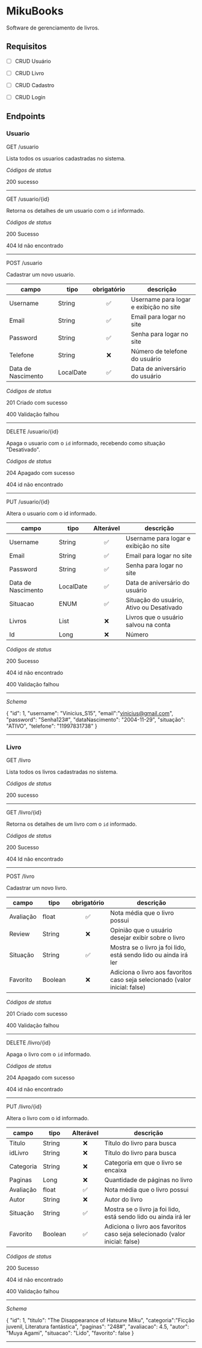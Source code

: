 # MikuBooks
Software de gerenciamento de livros.

## Requisitos

- [ ] CRUD Usuário
- [ ] CRUD Livro
- [ ] CRUD Cadastro
- [ ] CRUD Login


## Endpoints

### Usuario

GET /usuario

Lista todos os usuarios cadastradas no sistema.

*Códigos de status*

200 sucesso

---

GET /usuario/{id}

Retorna os detalhes de um usuario com o `id` informado.

*Códigos de status*

200 Sucesso

404 Id não encontrado

---

POST /usuario

Cadastrar um novo usuario.

| campo | tipo | obrigatório | descrição 
|-------|------|:-------------:|----------
| Username | String | ✅ | Username para logar e exibição no site |
| Email | String | ✅ | Email para logar no site |
| Password | String | ✅ | Senha para logar no site |
| Telefone | String | ❌ | Número de telefone do usuário |
| Data de Nascimento | LocalDate | ✅ | Data de aniversário do usuário |

*Códigos de status*

201 Criado com sucesso

400 Validação falhou

---

DELETE /usuario/{id}

Apaga o usuario com o `id` informado, recebendo como situação "Desativado".

*Códigos de status*

204 Apagado com sucesso

404 id não encontrado

---

PUT /usuario/{id}

Altera o usuario com o id informado.

| campo | tipo | Alterável | descrição 
|-------|------|:-------------:|----------
| Username | String | ✅ | Username para logar e exibição no site |
| Email | String | ✅ | Email para logar no site |
| Password | String | ✅ | Senha para logar no site |
| Data de Nascimento | LocalDate | ✅ | Data de aniversário do usuário |
| Situacao | ENUM | ✅ | Situação do usuário, Ativo ou Desativado |
| Livros | List | ❌ | Livros que o usuário salvou na conta |
| Id | Long | ❌ | Número | Id do usuário para identificação |

*Códigos de status*

200 Sucesso

404 id não encontrado

400 Validação falhou

---

*Schema* 

{
  "id": 1,
  "username": "Vinicius_S15",
  "email":"vinicius@gmail.com",
  "password": "Senha123#",
  "dataNascimento": "2004-11-29",
  "situação": "ATIVO",
  "telefone": "11997831738"
}

---

### Livro

GET /livro

Lista todos os livros cadastradas no sistema.

*Códigos de status*

200 sucesso

---

GET /livro/{id}

Retorna os detalhes de um livro com o `id` informado.

*Códigos de status*

200 Sucesso

404 Id não encontrado

---

POST /livro

Cadastrar um novo livro.

| campo | tipo | obrigatório | descrição 
|-------|------|:-------------:|----------
| Avaliação | float | ✅ | Nota média que o livro possui |
| Review | String | ❌ | Opinião que o usuário desejar exibir sobre o livro |
| Situação | String | ✅ | Mostra se o livro ja foi lido, está sendo lido ou ainda irá ler |
| Favorito | Boolean | ❌ | Adiciona o livro aos favoritos caso seja selecionado (valor inicial: false) |


*Códigos de status*

201 Criado com sucesso

400 Validação falhou

---

DELETE /livro/{id}

Apaga o livro com o `id` informado.

*Códigos de status*

204 Apagado com sucesso

404 id não encontrado

---

PUT /livro/{id}

Altera o livro com o id informado.

| campo | tipo | Alterável | descrição 
|-------|------|:-------------:|----------
| Titulo | String | ❌ | Título do livro para busca |
| idLivro | String | ❌ | Título do livro para busca |
| Categoria | String | ❌ | Categoria em que o livro se encaixa |
| Paginas | Long | ❌ | Quantidade de páginas no livro |
| Avaliação | float | ✅ | Nota média que o livro possui |
| Autor | String | ❌ | Autor do livro |
| Situação | String | ✅ | Mostra se o livro ja foi lido, está sendo lido ou ainda irá ler |
| Favorito | Boolean | ✅ | Adiciona o livro aos favoritos caso seja selecionado (valor inicial: false) |

*Códigos de status*

200 Sucesso

404 id não encontrado

400 Validação falhou

---

*Schema* 

{
  "id": 1,
  "titulo": "The Disappearance of Hatsune Miku",
  "categoria":"Ficção juvenil, Literatura fantástica",
  "paginas": "248#",
  "avaliacao": 4.5,
  "autor": "Muya Agami",
  "situacao": "Lido",
  "favorito": false
}

---